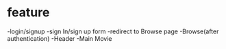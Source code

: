# feature 
-login/signup
  -sign In/sign up form
  -redirect to Browse page
-Browse(after authentication)
  -Header
  -Main Movie
   
